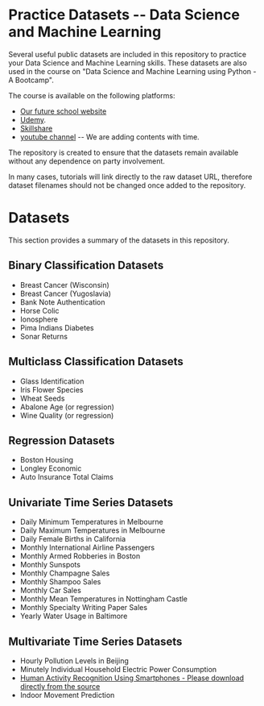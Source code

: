 Practice Datasets -- Data Science and Machine Learning
=========================

Several useful public datasets are included in this repository to practice your Data Science and Machine Learning skills. These datasets are also used in the course on "Data Science and Machine Learning using Python - A Bootcamp".

The course is available on the following platforms:
* [Our future school website](https://scienceacademy.thinkific.com/courses/data-science-machine-learning-using-python-a-bootcamp)
* [Udemy](https://www.udemy.com/course/data-science-and-machine-learning-using-python-bootcamp-qazi/). 
* [Skillshare](https://www.skillshare.com/r/user/junaidqazi)
* [youtube channel](https://www.youtube.com/playlist?list=PLdxHFPEzvTvpIqyYouzn8QX5gBYGo-m0Z) -- We are adding contents with time.

The repository is created to ensure that the datasets remain available without any dependence on party involvement. 

In many cases, tutorials will link directly to the raw dataset URL, therefore dataset filenames should not be changed once added to the repository.

Datasets
========

This section provides a summary of the datasets in this repository.

## Binary Classification Datasets

* Breast Cancer (Wisconsin)
* Breast Cancer (Yugoslavia)
* Bank Note Authentication
* Horse Colic
* Ionosphere
* Pima Indians Diabetes
* Sonar Returns

## Multiclass Classification Datasets

* Glass Identification
* Iris Flower Species
* Wheat Seeds
* Abalone Age (or regression)
* Wine Quality (or regression)

## Regression Datasets

* Boston Housing
* Longley Economic
* Auto Insurance Total Claims

## Univariate Time Series Datasets

* Daily Minimum Temperatures in Melbourne
* Daily Maximum Temperatures in Melbourne
* Daily Female Births in California
* Monthly International Airline Passengers
* Monthly Armed Robberies in Boston
* Monthly Sunspots
* Monthly Champagne Sales
* Monthly Shampoo Sales
* Monthly Car Sales
* Monthly Mean Temperatures in Nottingham Castle
* Monthly Specialty Writing Paper Sales
* Yearly Water Usage in Baltimore

## Multivariate Time Series Datasets

* Hourly Pollution Levels in Beijing
* Minutely Individual Household Electric Power Consumption
* [Human Activity Recognition Using Smartphones - Please download directly from the source](https://archive.ics.uci.edu/ml/datasets/human+activity+recognition+using+smartphones)
* Indoor Movement Prediction


